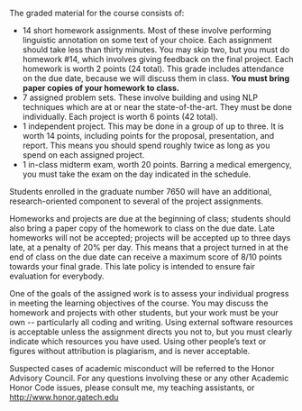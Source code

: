The graded material for the course consists of:

- 14 short homework assignments. Most of these involve performing linguistic annotation on some text of your choice. Each assignment should take less than thirty minutes. You may skip two, but you must do homework #14, which involves giving feedback on the final project. Each homework is worth 2 points (24 total). This grade includes attendance on the due date, because we will discuss them in class. **You must bring paper copies of your homework to class.**
- 7 assigned problem sets. These involve building and using NLP techniques which are at or near the state-of-the-art. They must be done individually. Each project is worth 6 points (42 total).
- 1 independent project. This may be done in a group of up to three. It is worth 14 points, including points for the proposal, presentation, and report. This means you should spend roughly twice as long as you spend on each assigned project.
- 1 in-class midterm exam, worth 20 points. Barring a medical
emergency, you must take the exam on the day indicated in the schedule.

Students enrolled in the graduate number 7650 will have an additional,
research-oriented component to several of the project assignments.

Homeworks and projects are due at the beginning of class; students
should also bring a paper copy of the homework to class on the due date. Late homeworks will not be accepted; projects will be accepted up to three days late, at a penalty of 20% per day. This means that a project turned in at the end of class on the due date can receive a maximum score of 8/10 points towards your final grade. This late policy is intended to ensure fair evaluation for everybody.

One of the goals of the assigned work is to assess your individual progress in meeting the learning objectives of the course. You may discuss the homework and projects with other students, but your work must be your own -- particularly all coding and writing. Using external software resources is acceptable unless the assignment directs you not to, but you must clearly indicate which resources you have used. Using other people’s text or figures without attribution is plagiarism, and is never acceptable.

Suspected cases of academic misconduct will be referred to the Honor Advisory Council. For any questions involving these or any other
Academic Honor Code issues, please consult me, my teaching assistants,
or http://www.honor.gatech.edu
